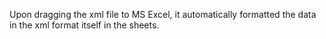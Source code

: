 Upon dragging the xml file to MS Excel, it automatically formatted the data in the xml format itself in the sheets.